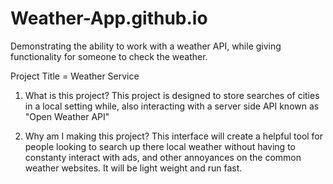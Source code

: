 # Weather-App.github.io
Demonstrating the ability to work with a weather API, while giving functionality for someone to check the weather. 

Project Title = Weather Service

1. What is this project?
    This project is designed to store searches of cities in a local setting while, also interacting with a server side API known as "Open Weather API"

2. Why am I making this project?
    This interface will create a helpful tool for people looking to search up there local weather without having to constanty interact with ads, and other annoyances on the common weather websites. It will be light weight and run fast.


